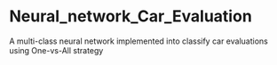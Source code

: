 # Neural_network_Car_Evaluation
A multi-class neural network implemented into classify car evaluations using One-vs-All strategy
